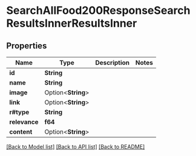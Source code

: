 # SearchAllFood200ResponseSearchResultsInnerResultsInner

## Properties

Name | Type | Description | Notes
------------ | ------------- | ------------- | -------------
**id** | **String** |  | 
**name** | **String** |  | 
**image** | Option<**String**> |  | 
**link** | Option<**String**> |  | 
**r#type** | **String** |  | 
**relevance** | **f64** |  | 
**content** | Option<**String**> |  | 

[[Back to Model list]](../README.md#documentation-for-models) [[Back to API list]](../README.md#documentation-for-api-endpoints) [[Back to README]](../README.md)


